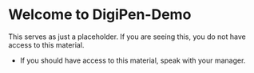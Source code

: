 # Welcome to DigiPen-Demo

This serves as just a placeholder.  If you are seeing this, you do not have access to this material.
- If you should have access to this material, speak with your manager.
